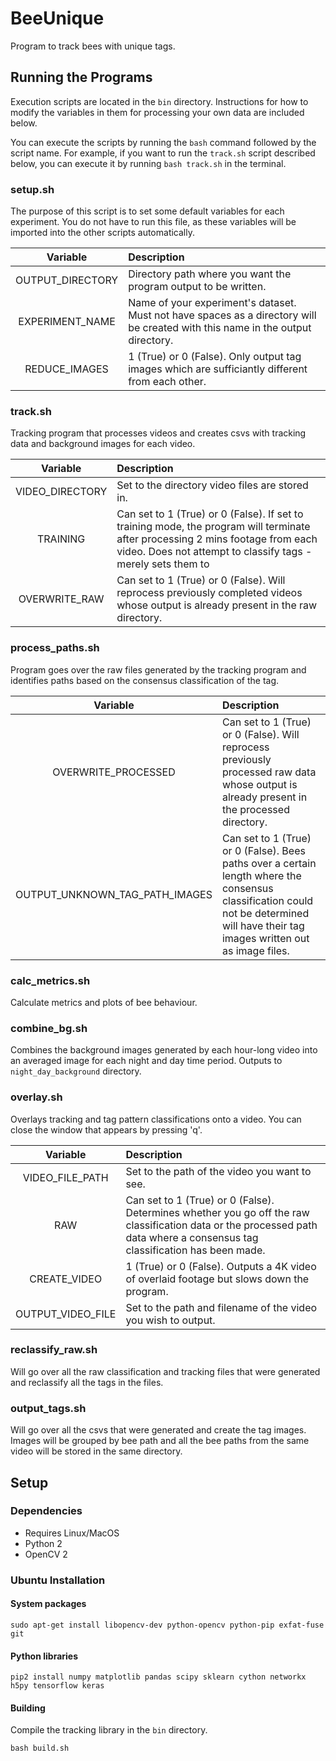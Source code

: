 # BeeUnique
Program to track bees with unique tags.

## Running the Programs
Execution scripts are located in the `bin` directory. Instructions for how to modify the variables in them for processing your own data are included below.

You can execute the scripts by running the `bash` command followed by the script name. For example, if you want to run the `track.sh` script described below, you can execute it by running `bash track.sh` in the terminal.

### setup.sh
The purpose of this script is to set some default variables for each experiment. You do not have to run this file, as these variables will be imported into the other scripts automatically.

|Variable|Description|
|:-:|:-|
|OUTPUT_DIRECTORY|Directory path where you want the program output to be written.|
|EXPERIMENT_NAME|Name of your experiment's dataset. Must not have spaces as a directory will be created with this name in the output directory.|
|REDUCE_IMAGES|1 (True) or 0 (False). Only output tag images which are sufficiantly different from each other.

### track.sh
Tracking program that processes videos and creates csvs with tracking data and background images for each video.

|Variable|Description|
|:-:|:-|
|VIDEO_DIRECTORY|Set to the directory video files are stored in.|
|TRAINING| Can set to 1 (True) or 0 (False). If set to training mode, the program will terminate after processing 2 mins footage from each video. Does not attempt to classify tags - merely sets them to
|OVERWRITE_RAW| Can set to 1 (True) or 0 (False). Will reprocess previously completed videos whose output is already present in the raw directory.

### process_paths.sh
Program goes over the raw files generated by the tracking program and identifies paths based on the consensus classification of the tag.

|Variable|Description|
| :-: |:-|
|OVERWRITE_PROCESSED|Can set to 1 (True) or 0 (False). Will reprocess previously processed raw data whose output is already present in the processed directory.|
|OUTPUT_UNKNOWN_TAG_PATH_IMAGES|Can set to 1 (True) or 0 (False). Bees paths over a certain length where the consensus classification could not be determined will have their tag images written out as image files.|

### calc_metrics.sh
Calculate metrics and plots of bee behaviour.

### combine_bg.sh
Combines the background images generated by each hour-long video into an averaged image for each night and day time period. Outputs to `night_day_background` directory.

### overlay.sh
Overlays tracking and tag pattern classifications onto a video. You can close the window that appears by pressing 'q'.

|Variable|Description|
| :-: |:-|
|VIDEO_FILE_PATH|Set to the path of the video you want to see.|
|RAW|Can set to 1 (True) or 0 (False). Determines whether you go off the raw classification data or the processed path data where a consensus tag classification has been made.|
|CREATE_VIDEO|1 (True) or 0 (False). Outputs a 4K video of overlaid footage but slows down the program.|
|OUTPUT_VIDEO_FILE|Set to the path and filename of the video you wish to output.|

### reclassify_raw.sh
Will go over all the raw classification and tracking files that were generated and reclassify all the tags in the files.

### output_tags.sh
Will go over all the csvs that were generated and create the tag images. Images will be grouped by bee path and all the bee paths from the same video will be stored in the same directory.

## Setup

### Dependencies
- Requires Linux/MacOS
- Python 2
- OpenCV 2

### Ubuntu Installation

#### System packages
`sudo apt-get install libopencv-dev python-opencv python-pip exfat-fuse git`

#### Python libraries
`pip2 install numpy matplotlib pandas scipy sklearn cython networkx h5py tensorflow keras`

#### Building

Compile the tracking library in the `bin` directory.

`bash build.sh`

